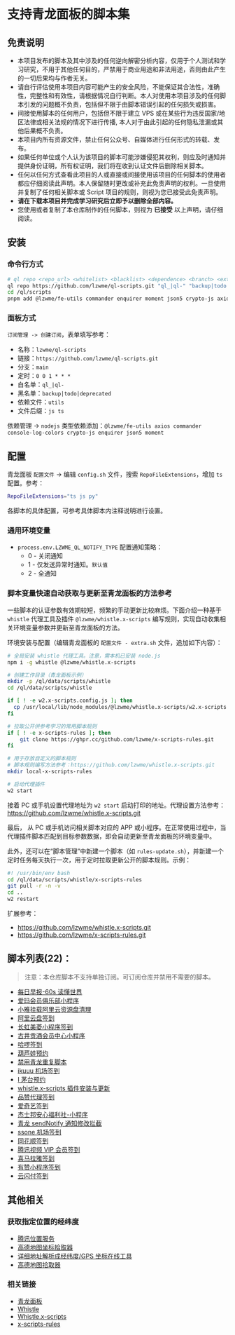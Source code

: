 # 支持青龙面板的脚本集

## 免责说明

- 本项目发布的脚本及其中涉及的任何逆向解密分析内容，仅用于个人测试和学习研究，不用于其他任何目的，严禁用于商业用途和非法用途，否则由此产生的一切后果均与作者无关。
- 请自行评估使用本项目内容可能产生的安全风险，不能保证其合法性，准确性，完整性和有效性，请根据情况自行判断。本人对使用本项目涉及的任何脚本引发的问题概不负责，包括但不限于由脚本错误引起的任何损失或损害。
- 间接使用脚本的任何用户，包括但不限于建立 VPS 或在某些行为违反国家/地区法律或相关法规的情况下进行传播, 本人对于由此引起的任何隐私泄漏或其他后果概不负责。
- 本项目内所有资源文件，禁止任何公众号、自媒体进行任何形式的转载、发布。
- 如果任何单位或个人认为该项目的脚本可能涉嫌侵犯其权利，则应及时通知并提供身份证明，所有权证明，我们将在收到认证文件后删除相关脚本。
- 任何以任何方式查看此项目的人或直接或间接使用该项目的任何脚本的使用者都应仔细阅读此声明。本人保留随时更改或补充此免责声明的权利。一旦使用并复制了任何相关脚本或 Script 项目的规则，则视为您已接受此免责声明。
- **请在下载本项目并完成学习研究后立即予以删除全部内容。**
- 您使用或者复制了本仓库制作的任何脚本，则视为 **已接受** 以上声明，请仔细阅读。

## 安装

### 命令行方式

```bash
# ql repo <repo_url> <whitelist> <blacklist> <dependence> <branch> <extensions>
ql repo https://github.com/lzwme/ql-scripts.git "ql_|ql-" "backup|todo|deprecated" "utils" "" "js ts"
cd /ql/scripts
pnpm add @lzwme/fe-utils commander enquirer moment json5 crypto-js axios
```

### 面板方式

`订阅管理 -> 创建订阅`，表单填写参考：

- 名称：`lzwme/ql-scripts`
- 链接：`https://github.com/lzwme/ql-scripts.git`
- 分支：`main`
- 定时：`0 0 1 * * *`
- 白名单：`ql_|ql-`
- 黑名单：`backup|todo|deprecated`
- 依赖文件：`utils`
- 文件后缀：`js ts`

依赖管理 -> `nodejs` 类型依赖添加：`@lzwme/fe-utils axios commander console-log-colors crypto-js enquirer json5 moment`

## 配置

青龙面板 `配置文件` -> 编辑 `config.sh` 文件，搜索 `RepoFileExtensions`，增加 `ts` 配置。参考：

```bash
RepoFileExtensions="ts js py"
```

各脚本的具体配置，可参考具体脚本内注释说明进行设置。

### 通用环境变量

- `process.env.LZWME_QL_NOTIFY_TYPE` 配置通知策略：
  - 0 - 关闭通知
  - 1 - 仅发送异常时通知。`默认值`
  - 2 - 全通知

### 脚本变量快速自动获取与更新至青龙面板的方法参考

一些脚本的认证参数有效期较短，频繁的手动更新比较麻烦。下面介绍一种基于 `whistle` 代理工具及插件 `@lzwme/whistle.x-scripts` 编写规则，实现自动收集相关环境变量参数并更新至青龙面板的方法。

环境安装与配置（编辑青龙面板的 `配置文件 - extra.sh` 文件，追加如下内容）：

```bash
# 全局安装 whistle 代理工具。注意，需本机已安装 node.js
npm i -g whistle @lzwme/whistle.x-scripts

# 创建工作目录（青龙面板示例）
mkdir -p /ql/data/scripts/whistle
cd /ql/data/scripts/whistle

if [ ! -e w2.x-scripts.config.js ]; then
  cp /usr/local/lib/node_modules/@lzwme/whistle.x-scripts/w2.x-scripts.config.sample.js w2.x-scripts.config.js
fi

# 拉取公开供参考学习的常用脚本规则
if [ ! -e x-scripts-rules ]; then
    git clone https://ghpr.cc/github.com/lzwme/x-scripts-rules.git
fi

# 用于存放自定义的脚本规则
# 脚本规则编写方法参考：https://github.com/lzwme/whistle.x-scripts.git
mkdir local-x-scripts-rules

# 启动代理插件
w2 start
```

接着 PC 或手机设置代理地址为 `w2 start` 启动打印的地址。代理设置方法参考：https://github.com/lzwme/whistle.x-scripts.git

最后， 从 PC 或手机访问相关脚本对应的 APP 或小程序。在正常使用过程中，当代理插件脚本匹配到目标参数数据，即会自动更新至青龙面板的环境变量中。

此外，还可以在“脚本管理”中新建一个脚本（如 `rules-update.sh`），并新建一个定时任务每天执行一次，用于定时拉取更新公开的脚本规则。示例：

```bash
#! /usr/bin/env bash
cd /ql/data/scripts/whistle/x-scripts-rules
git pull -r -n -v
cd ..
w2 restart
```

扩展参考：

- https://github.com/lzwme/whistle.x-scripts.git
- https://github.com/lzwme/x-scripts-rules.git

## 脚本列表(22)：

> 注意：本仓库脚本不支持单独订阅。可订阅仓库并禁用不需要的脚本。

- [每日早报-60s 读懂世界](./ql_60s.ts)
- [爱玛会员俱乐部小程序](./ql_aima.ts)
- [小雅挂载阿里云资源盘清理](./ql_alipan-clean.ts)
- [阿里云盘签到](./ql_alipan_signin.ts)
- [长虹美菱小程序签到](./ql_chml.ts)
- [古井贡酒会员中心小程序](./ql_gujing.ts)
- [哈啰签到](./ql_hl.ts)
- [葫芦娃预约](./ql_huluwa.ts)
- [禁用青龙重复脚本](./ql_identical.ts)
- [ikuuu 机场签到](./ql_ikuuu.ts)
- [I 茅台预约](./ql_imaotai.ts)
- [whistle.x-scripts 插件安装与更新](./ql_install_whistle.x-scripts.ts)
- [品赞代理签到](./ql_ipzan_signin.ts)
- [爱奇艺签到](./ql_iqiyi.ts)
- [杰士邦安心福利社-小程序](./ql_jsbaxfls.ts)
- [青龙 sendNotify 通知修改拦截](./ql_ModifySendNotify.js)
- [ssone 机场签到](./ql_ssone.ts)
- [同花顺签到](./ql_thsSignIn.ts)
- [腾讯视频 VIP 会员签到](./ql_videoqq.ts)
- [喜马拉雅签到](./ql_xmlySign.ts)
- [有赞小程序签到](./ql_youzan-liteapp.ts)
- [云闪付签到](./ql_ysfqd.ts)

## 其他相关

### 获取指定位置的经纬度

- [腾讯位置服务](https://lbs.qq.com/getPoint/)
- [高德地图坐标拾取器](https://lbs.amap.com/tools/picker)
- [详细地址解析成经纬度/GPS 坐标在线工具](https://www.toolnb.com/tools/areaDataToGps.html)
- [高德地图拾取器](https://www.toolnb.com/tools/gaodegetmap.html)

### 相关链接

- [青龙面板](https://github.com/whyour/qinglong)
- [Whistle](https://github.com/avwo/whistle)
- [Whistle.x-scripts](https://github.com/lzwme/whistle.x-scripts)
- [x-scripts-rules](https://github.com/lzwme/x-scripts-rules)
